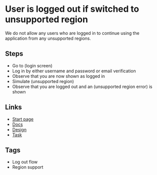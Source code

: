 # User is logged out if switched to unsupported region

We do not allow any users who are logged in to continue using the application from any unsupported regions.

## Steps

- Go to (login screen)
- Log in by either username and password or email verification
- Observe that you are now shown as logged in
- Simulate (unsupported region)
- Observe that you are logged out and an (unsupported region error) is shown

## Links

- [Start page](http://localhost:3000/)
- [Docs](http://docs.testmatic.com/page/logout)
- [Design](http://figma.testmatic.com/logout-unsupported-region)
- [Task](http://tasks.testmatic.com/task-004)

## Tags

- Log out flow
- Region support